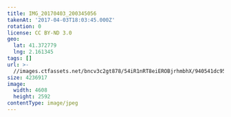 ```yaml
---
title: IMG_20170403_200345056
takenAt: '2017-04-03T18:03:45.000Z'
rotation: 0
license: CC BY-ND 3.0
geo:
  lat: 41.372779
  lng: 2.161345
tags: []
url: >-
  //images.ctfassets.net/bncv3c2gt878/54iR1nRT8eiEROBjrhmbhX/940541dc95a165617c12002a1b65c9f4/img_20170403_200345056_34105143345_o
size: 4236917
image:
  width: 4608
  height: 2592
contentType: image/jpeg
---
```


